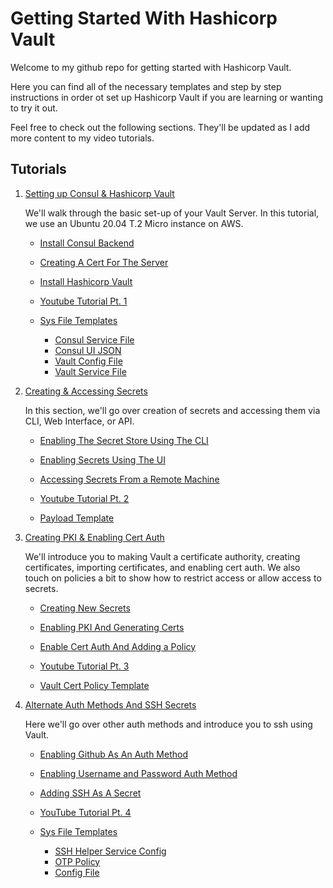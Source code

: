 # Getting Started With Hashicorp Vault

Welcome to my github repo for getting started with Hashicorp Vault. 

Here you can find all of the necessary templates and step by step instructions in order ot set up Hashicorp Vault if you are learning or wanting to try it out. 

Feel free to check out the following sections. They'll be updated as I add more content to my video tutorials.

## Tutorials

1. [Setting up Consul & Hashicorp Vault](01-getting-started/)
    
    We'll walk through the basic set-up of your Vault Server. In this tutorial, we use an Ubuntu 20.04 T.2 Micro instance on AWS.

    - [Install Consul Backend](https://github.com/b1tsized/vault-tutorial/tree/main/01-getting-started#installing-consul-backend)
    - [Creating A Cert For The Server](https://github.com/b1tsized/vault-tutorial/tree/main/01-getting-started#creating-a-cert-for-the-server)
    - [Install Hashicorp Vault](https://github.com/b1tsized/vault-tutorial/tree/main/01-getting-started#install-hashicorp-vault)

    - [Youtube Tutorial Pt. 1](https://youtu.be/b_2lo30g0RU)
    - [Sys File Templates](01-getting-started/sys_file_templates)
        + [Consul Service File](01-getting-started/sys_file_templates/consul.service)
        + [Consul UI JSON](01-getting-started/sys_file_templates/ui.json)
        + [Vault Config File](01-getting-started/sys_file_templates/config.hcl)
        + [Vault Service File](01-getting-started/sys_file_templates/vault.service)

2. [Creating & Accessing Secrets](02-creating-and-accessing-secrets)
    
    In this section, we'll go over creation of secrets and accessing them via CLI, Web Interface, or API. 

    - [Enabling The Secret Store Using The CLI](https://github.com/b1tsized/vault-tutorial/tree/main/02-creating-and-accessing-secrets#enabling-your-secret-store-using-cli)
    - [Enabling Secrets Using The UI](https://github.com/b1tsized/vault-tutorial/tree/main/02-creating-and-accessing-secrets#enabling-secrets-via-the-ui)
    - [Accessing Secrets From a Remote Machine](https://github.com/b1tsized/vault-tutorial/tree/main/02-reating-and-accessing-secrets#accessing-secrets-from-a-remote-machine)
    
    - [Youtube Tutorial Pt. 2](https://youtu.be/LEpk376fc-U)
    - [Payload Template](02-creating-and-accessing-secrets/template/payload.json)

3. [Creating PKI & Enabling Cert Auth](03-creating-pki-and-enabling-cert-auth)
    
    We'll introduce you to making Vault a certificate authority, creating certificates, importing certificates, and enabling cert auth. We also touch on policies a bit to show how to restrict access or allow access to secrets.
    
    - [Creating New Secrets](https://github.com/b1tsized/vault-tutorial/tree/main/03-creating-pki-and-enabling-cert-auth#creating-new-secrets)
    - [Enabling PKI And Generating Certs](https://github.com/b1tsized/vault-tutorial/tree/main/03-creating-pki-and-enabling-cert-auth#enabling-pki-generating-certs-and-signing-them-through-the-cli)
    - [Enable Cert Auth And Adding a Policy](https://github.com/b1tsized/vault-tutorial/tree/main/03-creating-pki-and-enabling-cert-auth#enable-cert-auth-and-attaching-a-policy)

    - [Youtube Tutorial Pt. 3](https://youtu.be/_Nqx0guy5RY)
    - [Vault Cert Policy Template](03-creating-pki-and-enabling-cert-auth/template/vault-cert.hcl)

4. [Alternate Auth Methods And SSH Secrets](04-alternate-auth-methods-and-ssh-secrets)
    
    Here we'll go over other auth methods and introduce you to ssh using Vault.

    - [Enabling Github As An Auth Method](https://github.com/b1tsized/vault-tutorial/tree/main/04-alternate-auth-methods-and-ssh-secrets#enabling-github-as-an-auth-method)
    - [Enabling Username and Password Auth Method](https://github.com/b1tsized/vault-tutorial/tree/main/04-alternate-auth-methods-and-ssh-secrets#enabling-username--password-for-auth-method)
    - [Adding SSH As A Secret](https://github.com/b1tsized/vault-tutorial/tree/main/04-alternate-auth-methods-and-ssh-secrets#adding-ssh-as-a-secret)

    - [YouTube Tutorial Pt. 4](https://youtu.be/R3BzNcJk8YQ)
    - [Sys File Templates](04-alternate-auth-methods-and-ssh-secrets/template/)
        + [SSH Helper Service Config](04-alternate-auth-methods-and-ssh-secrets/template/config.hcl)
        + [OTP Policy](04-alternate-auth-methods-and-ssh-secrets/template/otp-policy.hcl)
        + [Config File](04-alternate-auth-methods-and-ssh-secrets/template/config.hcl)